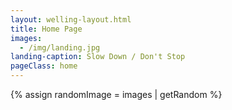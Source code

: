 ```yaml
---
layout: welling-layout.html
title: Home Page
images:
  - /img/landing.jpg
landing-caption: Slow Down / Don't Stop
pageClass: home
---
```


{% assign randomImage = images | getRandom %}

